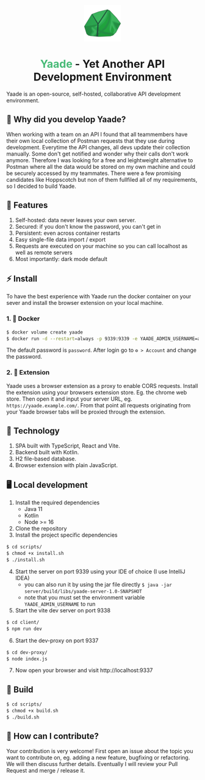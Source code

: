 <p align="center">
    <img src="assets/YaadeIcon.png" alt="yaade-icon"/>
</p>

<h1 align="center"><span style="color:#48bb78">Yaade</span> - Yet Another API Development Environment</h1>

Yaade is an open-source, self-hosted, collaborative API development environment.

## 🤔 Why did you develop Yaade?

When working with a team on an API I found that all teammembers have their own local collection of Postman requests that they use during development.
Everytime the API changes, all devs update their collection manually. Some don't get notified and wonder why their calls don't work anymore.
Therefore I was looking for a free and leightweight alternative to Postman where all the data would be stored on my own machine and could be securely accessed by my teammates.
There were a few promising candidates like Hoppscotch but non of them fullfiled all of my requirements, so I decided to build Yaade.

## 🌟 Features

1. Self-hosted: data never leaves your own server.
2. Secured: if you don't know the password, you can't get in
3. Persistent: even across container restarts
4. Easy single-file data import / export
5. Requests are executed on your machine so you can call localhost as well as remote servers
6. Most importantly: dark mode default

## ⚡ Install

To have the best experience with Yaade run the docker container on your sever and install the browser extension on your local machine.

### 1. 🐋 Docker

```bash
$ docker volume create yaade
$ docker run -d --restart=always -p 9339:9339 -e YAADE_ADMIN_USERNAME=admin -v yaade:/app/data --name yaade esperotech/yaade:latest
```

The default password is `password`. After login go to `⚙️ > Account` and change the password.

### 2. 🔧 Extension

Yaade uses a browser extension as a proxy to enable CORS requests. Install the extension using your browsers extension store. Eg. the chrome web store. Then open it and input your server URL, eg. `https://yaade.example.com/`. From that point all requests originating from your Yaade browser tabs will be proxied through the extension.

## 💾 Technology

1. SPA built with TypeScript, React and Vite.
2. Backend built with Kotlin.
3. H2 file-based database.
4. Browser extension with plain JavaScript.

## 🖥️ Local development

1. Install the required dependencies
    - Java 11
    - Kotlin
    - Node >= 16
2. Clone the repository
3. Install the project specific dependencies
```bash
$ cd scripts/
$ chmod +x install.sh
$ ./install.sh
```
4. Start the server on port 9339 using your IDE of choice (I use IntelliJ IDEA)
    - you can also run it by using the jar file directly `$ java -jar server/build/libs/yaade-server-1.0-SNAPSHOT`
    - note that you must set the environment variable `YAADE_ADMIN_USERNAME` to run
5. Start the vite dev server on port 9338
```bash
$ cd client/
$ npm run dev
```
6. Start the dev-proxy on port 9337
```bash
$ cd dev-proxy/
$ node index.js
```
7. Now open your browser and visit http://localhost:9337

## 🔨 Build

```bash
$ cd scripts/
$ chmod +x build.sh
$ ./build.sh
```

## 🤝  How can I contribute?

Your contribution is very welcome! First open an issue about the topic you want to contribute on, eg. adding a new feature, bugfixing or refactoring. We will then discuss further details. Eventually I will review your Pull Request and merge / release it.